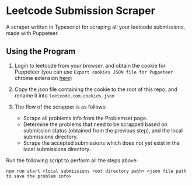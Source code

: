 # Leetcode Submission Scraper

A scraper written in Typescript for scraping all your leetcode submissions, made with Puppeteer.

## Using the Program

1. Login to leetcode from your browser, and obtain the cookie for Puppeteer (you can use `Export cookies JSON file for Puppeteer` chrome extension [here](https://chromewebstore.google.com/detail/export-cookie-json-file-f/nmckokihipjgplolmcmjakknndddifde))

2. Copy the json file containing the cookie to the root of this repo, and rename it into `leetcode.com.cookies.json`

3. The flow of the scrapper is as follows:
   - Scrape all problems info from the Problemset page.
   - Determine the problems that need to be scrapped based on submission status (obtained from the previous step), and the local submissions directory.
   - Scrape the accepted submissions which does not yet exist in the local submissions directory.

Run the following script to perform all the steps above:

```
npm run start <local submissions root directory path> <json file path to save the problem info>
```
